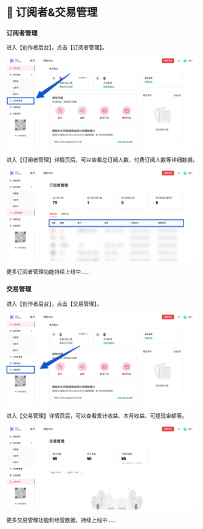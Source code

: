 # 🙎 订阅者&交易管理

### 订阅者管理

进入【创作者后台】，点击【订阅者管理】。

![](../.gitbook/assets/5订阅管理01.png)

进入【订阅者管理】详情页后，可以查看总订阅人数、付费订阅人数等详细数据。

![](<../.gitbook/assets/5订阅管理02 (1).png>)

更多订阅者管理功能持续上线中……

### 交易管理

进入【创作者后台】，点击【交易管理】。

![](../.gitbook/assets/6交易管理01.png)

进入【交易管理】详情页后，可以查看累计收益、本月收益、可提现金额等。

![](../.gitbook/assets/6交易管理02.png)

更多交易管理功能和经营数据，持续上线中……
